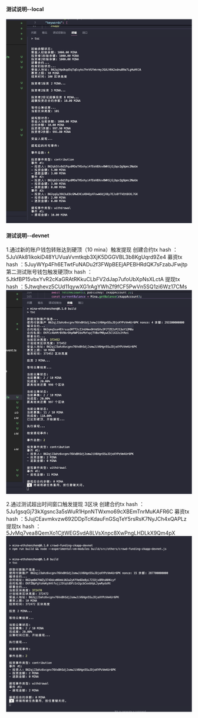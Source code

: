 #### 测试说明--local
![测试截图](/learn/obiwan90/task3/local-test.png)


#### 测试说明--devnet
1.通过新的账户钱包转账达到硬顶（10 mina）触发提现
创建合约tx hash ：5JuVAk81ikokiD48YUVuaVvmtkqb3XjK5DGGVBL3b8KgUqrd9Ze4
募资tx hash ：5JuyWYp4Fh6ETwtFuNADu2f3FWpBEEjAPEBHRdQK7sFzabJFwjtp
第二测试账号钱包触发硬顶tx hash ：5JtkfBP15vbxYvR2cKaGRAtRKkuCLbFV2dJap7ufoUbXpNsXLctA
提现tx hash ：5Jtwqhevz5CUd11qywXG1rAgYWhZf9fCF5PwVn5SQ1zi6Wz17CMs
![测试截图](/learn/obiwan90/task3/devnet-test-1.png)


2.通过测试超出时间窗口触发提现 3区块
创建合约tx hash ：5Ju1gsqGj73kXgsnc3a5sWuR1HpnNTWxmo69cXBEmTnrMuKAFR6C
募资tx hash ：5JujCEavmkvzw692DDpTcKdauFnGSqTeY5rsRsK7NyJCh4xQAPLz
提现tx hash ：5JvMq7vea8QemXo1CjtWEGSvdA8LVsXnpc8XwPngLHDLkX9Qm4pX
![测试截图](/learn/obiwan90/task3/devnet-test-2.png)
